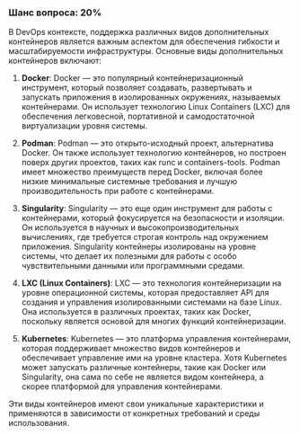 ### Шанс вопроса: 20%

В DevOps контексте, поддержка различных видов дополнительных контейнеров является важным аспектом для обеспечения гибкости и масштабируемости инфраструктуры. Основные виды дополнительных контейнеров включают:

1. **Docker**: Docker — это популярный контейнеризационный инструмент, который позволяет создавать, развертывать и запускать приложения в изолированных окружениях, называемых контейнерами. Он использует технологию Linux Containers (LXC) для обеспечения легковесной, портативной и самодостаточной виртуализации уровня системы.

2. **Podman**: Podman — это открыто-исходный проект, альтернатива Docker. Он также использует технологию контейнеров, но построен поверх других проектов, таких как runc и containers-tools. Podman имеет множество преимуществ перед Docker, включая более низкие минимальные системные требования и лучшую производительность при работе с контейнерами.

3. **Singularity**: Singularity — это еще один инструмент для работы с контейнерами, который фокусируется на безопасности и изоляции. Он используется в научных и высокопроизводительных вычислениях, где требуется строгая контроль над окружением приложения. Singularity контейнеры изолированы на уровне системы, что делает их полезными для работы с особо чувствительными данными или программными средами.

4. **LXC (Linux Containers)**: LXC — это технология контейнеризации на уровне операционной системы, которая предоставляет API для создания и управления изолированными системами на базе Linux. Она используется в различных проектах, таких как Docker, поскольку является основой для многих функций контейнеризации.

5. **Kubernetes**: Kubernetes — это платформа управления контейнерами, которая поддерживает множество видов контейнеров и обеспечивает управление ими на уровне кластера. Хотя Kubernetes может запускать различные контейнеры, такие как Docker или Singularity, она сама по себе не является видом контейнера, а скорее платформой для управления контейнерами.

Эти виды контейнеров имеют свои уникальные характеристики и применяются в зависимости от конкретных требований и среды использования.